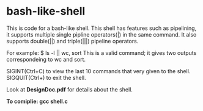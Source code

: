 # bash-like-shell

This is code for a bash-like shell. This shell has features such as pipelining, it supports multiple single pipline operators(|) in the same command. It also supports double(||) and triple(|||) pipeline operators.

For example:
  $ ls -l || wc, sort
  This is a valid command; it gives two outputs correspondeing to wc and sort.

SIGINT(Ctrl+C) to view the last 10 commands that very given to the shell.
SIGQUIT(Ctrl+\) to exit the shell.

Look at **DesignDoc.pdf** for details about the shell.

**To comiplie: gcc shell.c**

